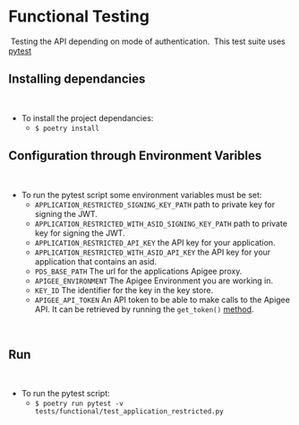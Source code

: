 # Functional Testing
​
Testing the API depending on mode of authentication.
​
This test suite uses [pytest](https://docs.pytest.org/en/stable/)
​
## Installing dependancies
​
* To install the project dependancies:  
  * ```$ poetry install```
​
## Configuration through Environment Varibles
​
* To run the pytest script some environment variables must be set:
  - ```APPLICATION_RESTRICTED_SIGNING_KEY_PATH``` path to private key for signing the JWT.
  - ```APPLICATION_RESTRICTED_WITH_ASID_SIGNING_KEY_PATH``` path to private key for signing the JWT.
  - ```APPLICATION_RESTRICTED_API_KEY``` the API key for your application.
  - ```APPLICATION_RESTRICTED_WITH_ASID_API_KEY``` the API key for your application that contains an asid.
  - ```PDS_BASE_PATH``` The url for the applications Apigee proxy.
  - ```APIGEE_ENVIRONMENT``` The Apigee Environment you are working in.
  - ```KEY_ID``` The identifier for the key in the key store.
  - ```APIGEE_API_TOKEN``` An API token to be able to make calls to the Apigee API. It can be retrieved by running the `get_token()` [method](https://docs.apigee.com/api-platform/system-administration/using-gettoken).

​
## Run
​
* To run the pytest script:
  * ```$ poetry run pytest -v tests/functional/test_application_restricted.py```
